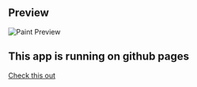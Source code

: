 ## Preview

![Paint Preview](https://github.com/xQ-zie/Game-Of-Thrones-Database/raw/main/Paint_Preview.jpg "Preview")

## This app is running on github pages

[Check this out](https://xq-zie.github.io/Paint.meat/)

